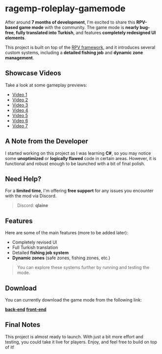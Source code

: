 # ragemp-roleplay-gamemode

After around **7 months of development**, I'm excited to share this **RPV-based game mode** with the community. The game mode is **nearly bug-free**, **fully translated into Turkish**, and features **completely redesigned UI elements**.

This project is built on top of the [RPV framework](https://github.com/xaniz/rpv_ragemp), and it introduces several custom systems, including a **detailed fishing job** and **dynamic zone management**.

## Showcase Videos

Take a look at some gameplay previews:

* [Video 1](https://www.youtube.com/watch?v=yfnTcXp1Slc)
* [Video 2](https://www.youtube.com/watch?v=ngUPUA92ES8)
* [Video 3](https://www.youtube.com/watch?v=ZaUePdzOB8)
* [Video 4](https://www.youtube.com/watch?v=uIviKq2zE9Q)
* [Video 5](https://www.youtube.com/watch?v=JaeSc90tOaY)
* [Video 6](https://www.youtube.com/watch?v=Vh8vUIQ_A78)
* [Video 7](https://www.youtube.com/watch?v=qPBZ7Uh-yDc)

## A Note from the Developer

I started working on this project as I was learning **C#**, so you may notice some **unoptimized** or **logically flawed** code in certain areas. However, it is functional and robust enough to be launched with a bit of final polish.

## Need Help?

For a **limited time**, I'm offering **free support** for any issues you encounter with the mod via Discord.

> Discord: **qlaine**

## Features

Here are some of the main features (more to be added later):

* Completely revised UI
* Full Turkish translation
* Detailed **fishing job system**
* **Dynamic zones** (safe zones, fishing zones, etc.)

> You can explore these systems further by running and testing the mode.

## Download

You can currently download the game mode from the following link:

**[back-end](https://github.com/deksdeveloper/ragemp-roleplay-backend/)**
**[front-end](https://github.com/deksdeveloper/ragemp-roleplay-frontend/)**


## Final Notes

This project is almost ready to launch. With just a bit more effort and testing, you could take it live for players. Enjoy, and feel free to build on top of it!
